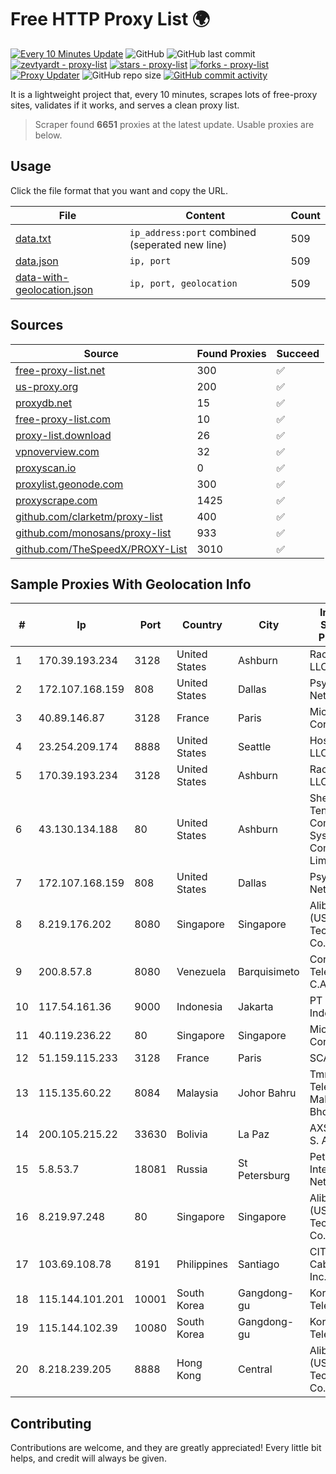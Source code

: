 
# Free HTTP Proxy List 🌍

[![Every 10 Minutes Update](https://github.com/mertguvencli/http-proxy-list/actions/workflows/main.yml/badge.svg?branch=main)](https://github.com/mertguvencli/http-proxy-list/actions/workflows/main.yml)
![GitHub](https://img.shields.io/github/license/mertguvencli/http-proxy-list)
![GitHub last commit](https://img.shields.io/github/last-commit/mertguvencli/http-proxy-list)
[![zevtyardt - proxy-list](https://img.shields.io/static/v1?label=zevtyardt&message=proxy-list&color=blue&logo=github)](https://github.com/zevtyardt/proxy-list "Go to GitHub repo")
[![stars - proxy-list](https://img.shields.io/github/stars/zevtyardt/proxy-list?style=social)](https://github.com/zevtyardt/proxy-list)
[![forks - proxy-list](https://img.shields.io/github/forks/zevtyardt/proxy-list?style=social)](https://github.com/zevtyardt/proxy-list)
[![Proxy Updater](https://github.com/zevtyardt/proxy-list/workflows/Proxy%20Updater/badge.svg)](https://github.com/zevtyardt/proxy-list/actions?query=workflow:"Proxy+Updater")
![GitHub repo size](https://img.shields.io/github/repo-size/zevtyardt/proxy-list)
[![GitHub commit activity](https://img.shields.io/github/commit-activity/m/zevtyardt/proxy-list?logo=commits)](https://github.com/zevtyardt/proxy-list/commits/main)

It is a lightweight project that, every 10 minutes, scrapes lots of free-proxy sites, validates if it works, and serves a clean proxy list.

> Scraper found **6651** proxies at the latest update. Usable proxies are below.

## Usage

Click the file format that you want and copy the URL.

|File|Content|Count|
|----|-------|-----|
|[data.txt](https://raw.githubusercontent.com/mertguvencli/http-proxy-list/main/proxy-list/data.txt)|`ip_address:port` combined (seperated new line)|509|
|[data.json](https://raw.githubusercontent.com/mertguvencli/http-proxy-list/main/proxy-list/data.json)|`ip, port`|509|
|[data-with-geolocation.json](https://raw.githubusercontent.com/mertguvencli/http-proxy-list/main/proxy-list/data-with-geolocation.json)|`ip, port, geolocation`|509|

## Sources

|Source|Found Proxies|Succeed|
|------|-------------|-------|
|[free-proxy-list.net](https://free-proxy-list.net)|300|✅|
|[us-proxy.org](https://www.us-proxy.org)|200|✅|
|[proxydb.net](http://proxydb.net)|15|✅|
|[free-proxy-list.com](https://free-proxy-list.com/?page=&port=&type%5B%5D=http&type%5B%5D=https&up_time=0&search=Search)|10|✅|
|[proxy-list.download](https://www.proxy-list.download/HTTP)|26|✅|
|[vpnoverview.com](https://vpnoverview.com/privacy/anonymous-browsing/free-proxy-servers)|32|✅|
|[proxyscan.io](https://www.proxyscan.io)|0|✅|
|[proxylist.geonode.com](https://proxylist.geonode.com/api/proxy-list?limit=300&page=1&sort_by=lastChecked&sort_type=desc&protocols=http,https)|300|✅|
|[proxyscrape.com](https://api.proxyscrape.com/v2/?request=displayproxies&protocol=http&timeout=10000&country=all&ssl=all&anonymity=all)|1425|✅|
|[github.com/clarketm/proxy-list](https://raw.githubusercontent.com/clarketm/proxy-list/master/proxy-list-raw.txt)|400|✅|
|[github.com/monosans/proxy-list](https://raw.githubusercontent.com/monosans/proxy-list/main/proxies/http.txt)|933|✅|
|[github.com/TheSpeedX/PROXY-List](https://raw.githubusercontent.com/TheSpeedX/PROXY-List/master/http.txt)|3010|✅|


## Sample Proxies With Geolocation Info

|#|Ip|Port|Country|City|Internet Service Provider|
|-|--|----|-------|----|-------------------------|
|1|170.39.193.234|3128|United States|Ashburn|Rackdog, LLC|
|2|172.107.168.159|808|United States|Dallas|Psychz Networks|
|3|40.89.146.87|3128|France|Paris|Microsoft Corporation|
|4|23.254.209.174|8888|United States|Seattle|Hostwinds LLC.|
|5|170.39.193.234|3128|United States|Ashburn|Rackdog, LLC|
|6|43.130.134.188|80|United States|Ashburn|Shenzhen Tencent Computer Systems Company Limited|
|7|172.107.168.159|808|United States|Dallas|Psychz Networks|
|8|8.219.176.202|8080|Singapore|Singapore|Alibaba (US) Technology Co., Ltd.|
|9|200.8.57.8|8080|Venezuela|Barquisimeto|Corporación Telemic C.A.|
|10|117.54.161.36|9000|Indonesia|Jakarta|PT IndoInternet|
|11|40.119.236.22|80|Singapore|Singapore|Microsoft Corporation|
|12|51.159.115.233|3128|France|Paris|SCALEWAY|
|13|115.135.60.22|8084|Malaysia|Johor Bahru|Tmnet, Telekom Malaysia Bhd.|
|14|200.105.215.22|33630|Bolivia|La Paz|AXS Bolivia S. A.|
|15|5.8.53.7|18081|Russia|St Petersburg|Petersburg Internet Network ltd|
|16|8.219.97.248|80|Singapore|Singapore|Alibaba (US) Technology Co., Ltd.|
|17|103.69.108.78|8191|Philippines|Santiago|CITI Cableworld Inc.|
|18|115.144.101.201|10001|South Korea|Gangdong-gu|Korea Telecom|
|19|115.144.102.39|10080|South Korea|Gangdong-gu|Korea Telecom|
|20|8.218.239.205|8888|Hong Kong|Central|Alibaba (US) Technology Co., Ltd.|



## Contributing

Contributions are welcome, and they are greatly appreciated! Every
little bit helps, and credit will always be given.

